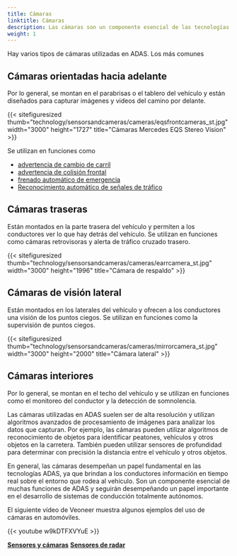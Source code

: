 ```yaml
---
title: Cámaras
linktitle: Cámaras
description: Las cámaras son un componente esencial de las tecnologías ADAS, ya que desempeñan un papel crucial a la hora de proporcionar información en tiempo real sobre el entorno que rodea al vehículo.
weight: 1
---
```

<!-- markdownlint-disable MD033 -->

Hay varios tipos de cámaras utilizadas en ADAS. Los más comunes

## Cámaras orientadas hacia adelante

Por lo general, se montan en el parabrisas o el tablero del vehículo y están diseñados para capturar imágenes y videos del camino por delante.

{{< sitefiguresized thumb="technology/sensorsandcameras/cameras/eqsfrontcameras_st.jpg" width="3000" height="1727" title="Cámaras Mercedes EQS Stereo Vision" >}}

Se utilizan en funciones como

- [advertencia de cambio de carril](../../driverassistance/lanedeparturewarning/)
- [advertencia de colisión frontal](../../driverassistance/forwardcollisionwarning/)
- [frenado automático de emergencia](../../driverassistance/automaticemergencybraking/)
- [Reconocimiento automático de señales de tráfico](../../driverassistance/trafficsignrecognition/)

## Cámaras traseras

Están montados en la parte trasera del vehículo y permiten a los conductores ver lo que hay detrás del vehículo. Se utilizan en funciones como cámaras retrovisoras y alerta de tráfico cruzado trasero.

{{< sitefiguresized thumb="technology/sensorsandcameras/cameras/earrcamera_st.jpg" width="3000" height="1996" title="Cámara de respaldo" >}}

## Cámaras de visión lateral

Están montados en los laterales del vehículo y ofrecen a los conductores una visión de los puntos ciegos. Se utilizan en funciones como la supervisión de puntos ciegos.

{{< sitefiguresized thumb="technology/sensorsandcameras/cameras/mirrorcamera_st.jpg" width="3000" height="2000" title="Cámara lateral" >}}

## Cámaras interiores

Por lo general, se montan en el techo del vehículo y se utilizan en funciones como el monitoreo del conductor y la detección de somnolencia.

Las cámaras utilizadas en ADAS suelen ser de alta resolución y utilizan algoritmos avanzados de procesamiento de imágenes para analizar los datos que capturan. Por ejemplo, las cámaras pueden utilizar algoritmos de reconocimiento de objetos para identificar peatones, vehículos y otros objetos en la carretera. También pueden utilizar sensores de profundidad para determinar con precisión la distancia entre el vehículo y otros objetos.

En general, las cámaras desempeñan un papel fundamental en las tecnologías ADAS, ya que brindan a los conductores información en tiempo real sobre el entorno que rodea al vehículo. Son un componente esencial de muchas funciones de ADAS y seguirán desempeñando un papel importante en el desarrollo de sistemas de conducción totalmente autónomos.

El siguiente vídeo de Veoneer muestra algunos ejemplos del uso de cámaras en automóviles.

{{< youtube w9kDTFXVYuE >}}


<div class="mt-3 mb-3">
     <a href="../" class="text-decoration-none text-black"><strong><i class="bi-arrow-left"></i> Sensores y cámaras</strong></a>
     <a href="../radar/" class="text-decoration-none text-black float-end"><strong>Sensores de radar<i class="bi-arrow-right"></i></strong></a>
</div>